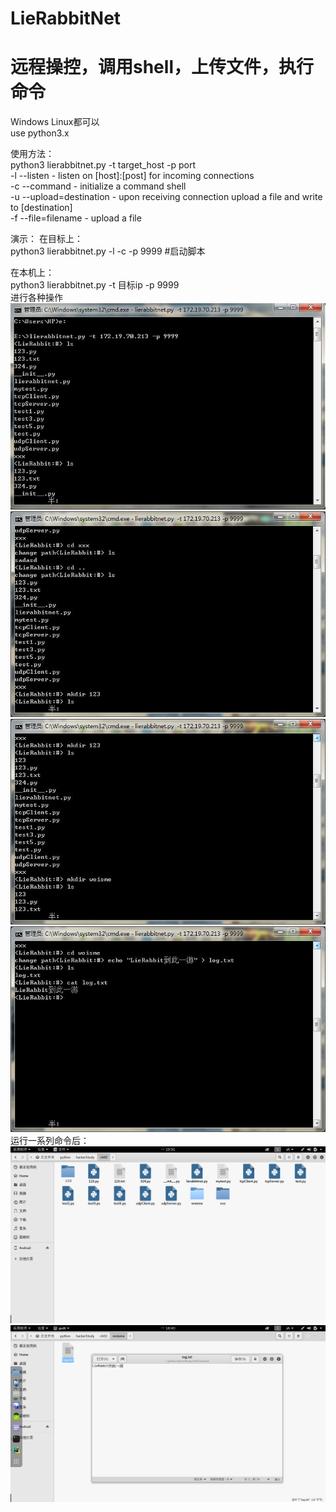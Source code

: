 # LieRabbitNet
远程操控，调用shell，上传文件，执行命令
=======
Windows Linux都可以<br>
use python3.x<br>

使用方法：<br>
python3 lierabbitnet.py -t target_host -p port<br>
-l --listen              - listen on [host]:[post] for incoming connections<br>
-c --command             - initialize a command shell<br>
-u --upload=destination  - upon receiving connection upload a file and write to [destination]<br>
-f --file=filename       - upload a file<br>


演示：
在目标上：<br>
python3 lierabbitnet.py -l -c -p 9999       #启动脚本<br>

在本机上：<br>
python3 lierabbitnet.py -t 目标ip -p 9999<br>
进行各种操作<br>
![img](https://github.com/LieRabbit/LieRabbitNet/blob/master/images/1.jpg)
![img](https://github.com/LieRabbit/LieRabbitNet/blob/master/images/2.jpg)
![img](https://github.com/LieRabbit/LieRabbitNet/blob/master/images/3.jpg)
![img](https://github.com/LieRabbit/LieRabbitNet/blob/master/images/4.jpg)
<br>运行一系列命令后：<br>
![img](https://github.com/LieRabbit/LieRabbitNet/blob/master/images/5.png)
![img](https://github.com/LieRabbit/LieRabbitNet/blob/master/images/6.png)



